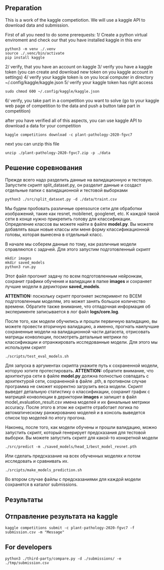 ## Preparation

This is a work of the kaggle competiotion. We will use a kaggle API to download data and submission.

First of all you need to do some prerequests:
1/ Create a python virtual enviroment and check our that you have installed kaggle in this env
```
python3 -m venv ./.venv
source ./.venc/bin/activate
pip install kaggle
```
2/ verify, that you have an account on kaggle
3/ verify you have a kaggle token (you can create and download new token on you kaggle account in settings)
4/ verify your kaggle token is on you local computer in directory ~/.config/kaggle/kaggle.json
5/ verify your kaggle token has right access
```
sudo chmod 600 ~/.config/kaggle/kaggle.json
```
6/ verify, you take part in a competition you want to solve (go to your kaggle web page of competition to the data and push a button take part in competition)

after you have verified all of this aspects, you can use kaggle API to download a data for your competition
```
kaggle competitions download -c plant-pathology-2020-fgvc7
```

next you can unzip this file
```
unzip ./plant-pathology-2020-fgvc7.zip -p ./data
```


## Решение соревнования

Прежде всего надо разделить данные на валидационную и тестовую. Запустите скрипт split_dataset.py, он разделит данные и создаст отдельные папки
с валидационной и тестовой выборками
```
python3 ./src/split_dataset.py -d ./data/traint.csv
```

Мы будем пробовать различные opensource сети для обработки изображений, такие как resnet, mobilenet, googlenet, etc. 
К каждой такой сети в конце нужно прикрепить голову для классификации. Определение классов вы можете найти в файле 
__model.py__. Вы можете добавлять ваши новые классы или меня форму классификационной головы, которая вынесена в отдельный 
класс. 

В начале мы соберем данные по тому, как различные модели справляются с задачей. Для этого запустим подготовленный скрипт
```
mkdir images
mkdir saved_models
python3 run.py
```

Этот файл прогонит задачу по всем подготовленным нейронкам, сохранит графики обучения и валидации в папке __images__ и
сохраняет лучшие модели в дериктории __saved_models__. 

__ATTENTION:__ поскольку скрипт прогоняет эксперимент по ВСЕМ подготовленным моделям, это может занять большое количество 
времени. Обратите также внимание, что отладочная информация об эксперименте записывается в лог файл __logs/core.log__.

После того, как модели обучились и прошли первичную валидацию, вы можете провести вторичную валидацию, а именно, прогнать
наилучшие сохраненные модели на валидационной части датасета, отрисовать матрицы конволюции, посмотреть детальные
метрики по классификации и отранжировать исследованные модели. Для этого мы используем скрипт
```
./scripts/test_eval_models.sh
```
Для запуска в аргументах скрипта укажите путь к сохраненной модели, которую хотите протестировать. 
__ATTENTION:__ обратите внимание, что архитектура сети в файле __model.py__ должна полностью совпадать с архитектурой сети, сохраненной в файле .pth,
в противном случае программа не сможет корректно загрузить веса модели.
Скрипт выведет детальную статистику о классификации, сохранит график с матрицей конволюции в дериктории __images__ и запишет в файл
model_evaluation_result.csv имена моделей и их финальные метрики accuracy. После этого в этом же скрипте отработает логика по 
автоматическому ранжированию моделей и в консоль выведется список top моделей по итогу прогона.

Наконец, после того, как модели обучены и прошли валидацию, можно запустить скрипт, который генерирует предсказания для тестовой выборки.
Вы можете запустить скрипт для какой-то конкретной модели
```
./src/predict -m ./saved_models/head_1/best_model_resnet.pth
```
Или сделать предсказание на всех обученных моделях и потом исследовать и сравнивать их.
```
./srcipts/make_models_prediction.sh
```
Во втором случае файлы с предсказаниями для каждой модели сохранятся в каталог submissions.

## Результаты

## Отправление результата на kaggle

```
kaggle competitions submit -c plant-pathology-2020-fgvc7 -f submission.csv -m "Message"
```

## For developers

```
python3 ./third-party/compare.py -d ./submissions/ -e ./tmp/submission.csv
```